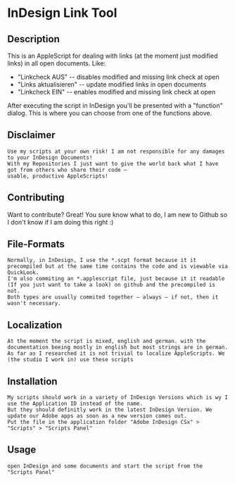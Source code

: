 InDesign Link Tool
=============

Description
-------


This is an AppleScript for dealing with links (at the moment just modified links) in all open documents. Like:

* "Linkcheck AUS" -- disables modified and missing link check at open
* "Links aktualisieren" -- update modified links in open documents
* "Linkcheck EIN" -- enables modified and missing link check at open

After executing the script in InDesign you'll be presented with a "function" dialog.
This is where you can choose from one of the functions above.



Disclaimer
-----
	Use my scripts at your own risk! I am not responsible for any damages to your InDesign Documents!
	With my Repositories I just want to give the world back what I have got from others who share their code –
    usable, productive AppleScripts!

Contributing
------------
Want to contribute? Great! You sure know what to do, I am new to Github so I don't know if I am doing this right :)

File-Formats
-----------
    Normally, in InDesign, I use the *.scpt format because it it precompiled but at the same time contains the code and is viewable via QuickLook.
    I'm also commiting an *.applescript file, just because it it readable (If you just want to take a look) on github and the precompiled is not.
    Both types are usually commited together – always – if not, then it wasn't necessary.

Localization
-----------
    At the moment the script is mixed, english and german. with the documentation beeing mostly in english but most strings are in german.
    As far as I researched it is not trivial to localize AppleScripts. We (the studio I work in) use these scripts

Installation
-----------
	My scripts should work in a variety of InDesign Versions which is wy I use the Application ID instead of the name.
	But they should definitly work in the latest InDesign Version. We update our Adobe apps as soon as a new version comes out.
    Put the file in the application folder "Adobe InDesign CSx" > "Scripts" > "Scripts Panel"

Usage
-----
    open InDesign and some documents and start the script from the "Scripts Panel"
